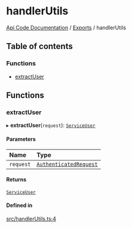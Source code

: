 # handlerUtils
 
[Api Code Documentation](../README.md) / [Exports](../modules.md) / handlerUtils

## Table of contents

### Functions

- [extractUser](handlerUtils.md#extractuser)

## Functions

### extractUser

▸ **extractUser**(`request`): [`ServiceUser`](../interfaces/service_domain_organization_service_user.ServiceUser.md)

#### Parameters

| Name | Type |
| :------ | :------ |
| `request` | [`AuthenticatedRequest`](../interfaces/httpd_lib.AuthenticatedRequest.md) |

#### Returns

[`ServiceUser`](../interfaces/service_domain_organization_service_user.ServiceUser.md)

#### Defined in

[src/handlerUtils.ts:4](https://github.com/openkfw/TruBudget/blob/90402cb/api/src/handlerUtils.ts#L4)
